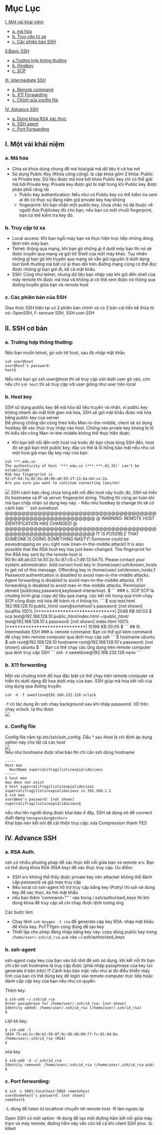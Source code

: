 # Mục Lục
[I. Một vài khái niệm](#I)  
- [a. mã hóa](#I.a)
- [b. Truy cập từ xa](#I.b)
- [c. Các phiên bản SSH](#I.c)  

[II.Basic SSH](#II)
- [a.Trường hợp thông thường](#II.a)
- [b. Hostkey](#II.b)
- [c. SCP](#II.c)  

[III. Intermediate SSH](#III)
- [a. Remote command](#III.a)
- [b. X11 Forwarding](#III.b)
- [c. Chỉnh sửa config file](#III.c)  

[IV. Advance SSH](#IV)
- [a. Dùng khóa RSA xác thực](#IV.a)
- [b. SSH agent](#IV.b)
- [c. Port Forwarding](#IV.c)


<a name="I"></a>
## I. Một vài khái niệm
<a name="I.a"></a>
### a. Mã hóa 
- Chia sẻ khóa dùng chung để mã hóa/giải mã dữ liệu ở cả hai nơi
- Sử dụng Public Key (Khóa công cộng): là cặp khóa gồm 2 khóa: Public và Private key. Dữ liệu được mã hóa bởi khóa Public key chỉ có thể giải mã bởi Private key. Private key được giữ bí mật trong khi Public key được phân phối rộng rãi.
    - Public key authentication: Nếu như có Public key có thể kiểm tra xem ai đó có thực sự đang nắm giữ private key hay không
    - fingerprint: khi bạn nhận một public key, chưa chắc nó đã thuộc về người đưa Publickey đó cho bạn, nếu bạn có một chuỗi fingerprint, bạn có thể kiểm tra key đó.

<a name="I.b"></a>
### b. Truy cập từ xa
- Local access: Khi bạn ngồi máy bạn và thực hiện trực tiếp những dòng lệnh trên máy bạn.
- Telnet: thông qua mạng, khi bạn gõ những gì ở dưới máy bạn thì nó sẽ được truyền qua mạng và gửi tới Shell của một máy khác. Tuy nhiên những gì bạn gõ khi truyền qua mạng sẽ vẫn giữ nguyên ở dưới dạng text bình thường mà bất cứ ai theo dõi trên đường mạng cũng có thể đọc được những gì bạn gửi đi, kể cả mật khẩu
- SSH: Cũng như telnet, nhưng dữ liệu bạn nhập vào khi gửi đến shell của máy remote thì được mã hóa và không ai có thể xem được nó thông qua đường truyền giữa bạn và remote host

<a name="I.c"></a>
### c. Các phiên bản của SSH
Giao thức SSH hiện tại có 2 phiên bản chính và có 3 bản cải tiến kế thừa từ nó: OpenSSH, F-sercure SSH, SSH.com SSH

<a name="II"></a>
## II. SSH cơ bản

<a name="II.a"></a>
### a. Trường hợp thông thường:
Nếu bạn muốn telnet, gõ ssh tới host, sau đó nhập mật khẩu
```
ssh user@host
user@host's password:
host$
```

Nếu như bạn gõ ssh user@host thì sẽ truy cập ssh dưới user gõ vào, còn nếu chỉ ```ssh host``` thì sẽ truy cập với user giống như user trên local

<a name="II.b"></a>
### b. Host key
SSH sử dụng public key để mã hóa dữ liệu truyền và nhận. vì public key không nhanh do mất thời gian mã hóa, SSH sẽ  gửi mật khẩu được mã hóa bằng public key của server  
Để phòng chống tấn công theo kiểu Man-in-the-middle, client sẽ sử dụng hostkey để xác thực truy nhập vào host. Chừng nào prvate key không bị lộ thì kiểu tấn công Man-in-the-middle không thể thực hiện được.
- Khi bạn kết nối đến một host mà trước đó bạn chưa từng SSH đến, host đó sẽ gửi bạn  một public key, đây có thể là lỗ hổng bảo mật nếu như có một host giả mạo lấy key này của bạn.
```
ssh ***.edu.vn
The authenticity of host '***.edu.vn (***.***.43.35)' can't be established.
RSA key fingerprint is 92:ef:64:7a:82:6a:d8:96:a8:55:1f:11:6a:b4:ca:2a.
Are you sure you want to continue connecting (yes/no)
```
<img src="http://i.imgur.com/rkkE5pM.png">  
SSH cảnh báo rằng chưa từng kết nối đến host này trước đó, SSH sẽ hiển thị hostname và IP và server fingerprint string. Thường thì cũng an toàn khi mà bạn chấp nhận sử dụng key này.
- Nếu như hostkey bị change thì sẽ có cảnh báo
```
 ssh somehost 
@@@@@@@@@@@@@@@@@@@@@@@@@@@@@@@@@@@@@@@@@@@@@@@@@@@@@@@@@@@ 
@    WARNING: REMOTE HOST IDENTIFICATION HAS CHANGED!     @ 
@@@@@@@@@@@@@@@@@@@@@@@@@@@@@@@@@@@@@@@@@@@@@@@@@@@@@@@@@@@ 
IT IS POSSIBLE THAT SOMEONE IS DOING SOMETHING NASTY! 
Someone could be eavesdropping on you right now (man-in-the-middle attack)! 
It is also possible that the RSA host key has just been changed. 
The fingerprint for the RSA key sent by the remote host is 
90:9c:46:ab:03:1d:30:2c:5c:87:c5:c7:d9:13:5d:75. 
Please contact your system administrator. 
Add correct host key in /home/user/.ssh/known_hosts to get rid of this message. 
Offending key in /home/user/.ssh/known_hosts:1 
Password authentication is disabled to avoid man-in-the-middle attacks. 
Agent forwarding is disabled to avoid man-in-the-middle attacks. 
X11 forwarding is disabled to avoid man-in-the-middle attacks. 
Permission denied (publickey,password,keyboard-interactive). 
$ 
```
<a name="II.c"></a>
### c. SCP
SCP là chương trình giúp copy dữ liệu qua mạng. các kết nối trong quá trình chạy SCP cũng được mã hóa để tránh rò rỉ thông tin.
```
$ scp test.html 192.168.128.10:public_html/ 
user@somehost's password: [not shown] 
localfile            100% |*****************************|  2048 KB 00:03 
$ scp test@192.168.128.10:public_html/index.html ~/public_html/ 
test@192.168.128.10's password: [not shown] 
index.html           100% |*****************************| 10198 KB 00:05 
$
```
<a name="III"></a>
## III. Intermediate SSH
<a name="III.a"></a>
### a. remote command:
Bạn có thể gửi kèm command để chạy trên remote computer qua lệnh truy cập ssh
``` 
$ hostname 
ubuntu
$ ssh root@192.168.128.10 hostname 
root@192.168.128.10's password: [not shown] 
ubuntu 
$ 
```
Bạn có thể chạy các ứng dụng trên remote computer qua lệnh truy cập SSH
```
ssh -t sweetlove@192.168.232.128 nano
```

<a name="III.b"></a>
### b. X11 forwarding
Một vài chương trình đồ họa đặc biệt có thể chạy trên remote computer và hiển thị dưới dạng đồ họa dưới máy của bạn. SSH giúp mã hóa kết nối của ứng dụng qua đường truyền.
```
ssh -X -f sweetlove@192.168.232.128 xclock
```
-f có tác dụng ẩn ssh chạy background sau khi nhập password. VD trên chạy xclock. ta thu được  
<img src="http://i.imgur.com/I5b9Hyt.png">

<a name="III.c"></a>
### c. Config file
Config file nằm tại etc/ssh/ssh_config. Dấu * sau Host là chỉ định áp dụng option này cho tất cả các host  
<img src="http://i.imgur.com/D17dodL.png">  
Nếu như hostname được khai báo thì chỉ cần ssh dùng hostname
```
----- 
Host moo 
  HostName supercalifragilisticexpialidocious 
----- 
$ host moo 
moo does not exist 
$ host supercalifragilisticexpialidocious 
supercalifragilisticexpialidocious is 192.168.1.2 
$ ssh moo 
user@moo's password: [not shown] 
supercalifragilisticexpialidocious$ 
```

nếu như tên người dùng được khai báo ở đây, SSH sẽ dùng nó để connect dưới dạng ```tennguoidung@sshsrv```  
Khai báo nén kết nối để cải thiện truy cập: sửa Compression  thành YES

<a name="IV"></a>
## IV. Advance SSH

<a name="IV.a"></a>
### a. RSA Auth.
ssh có nhiều phương pháp để xác thực kết nối giữa bạn và remote srv. Bạn có thể dùng khóa RSA (RSA key) để xác thực truy cập.
Ưu điểm:
- SSH srv không thể thấy được private key nên attacker không thể đánh cắp password và giả mạo truy cập
- Nếu local có ssh-agent hỗ trợ truy cập bằng key (Putty) thì ssh sẽ dùng key để xác thực, ko hỏi mật khẩu
- nếu bạn thêm 'command="<program>" ' vào trong /.ssh/authorized_keys thì khi dùng khóa để truy cập sẽ chỉ chạy được lệnh tương ứng  

Các bước làm:
- Chạy lệnh ```ssh-keygen -t rsa``` để generate cặp key RSA. nhập mật khẩu để khóa key. PuTTYgen cũng đùng để tạo key
- Thiết lập cho phép đăng nhập bằng key này: 
copy dòng public key trong ```/home/user/.ssh/id_rsa.pub``` vào ~/.ssh/authorized_keys
<a name="IV.b"></a>
### b. ssh-agent
ssh-agent copy key của bạn vào bộ nhớ để ssh sử dụng. khi kết nối thì bạn chỉ cần ssh hostname là truy cập được (phải nhập passphrase của key lúc generate ở bên trên)
!!! Cảnh báo bảo mật: nếu như ai đó điều khiển máy tính của bạn có thể dùng key để login vào remote computer trực tiếp hoặc đánh cắp cặp key của bạn nếu như có quyền.

Thêm key:
```
$ ssh-add ~/.ssh/id_rsa 
Enter passphrase for /home/user/.ssh/id_rsa: [not shown] 
Identity added: /home/user/.ssh/id_rsa (/home/user/.ssh/id_rsa) 
$ 
```

Liệt kê key:
```
$ ssh-add -l 
1024 75:a4:2c:9b:b1:58:8f:9c:96:d8:99:77:fc:01:0d:8a /home/user/.ssh/id_rsa (RSA) 
$ 
```

xóa key

```
$ ssh-add -d ~/.ssh/id_rsa 
Identity removed: /home/user/.ssh/id_rsa (/home/user/.ssh/id_rsa.pub) 
$ 
```

<a name="IV.c"></a>
### c. Port forwarding:

```
$ ssh -L 5001:localhost:5865 remotehost 
user@somehost's password: [not shown] 
somehost$ 
```

-L dùng để listen từ localhost chuyển tới remote host
-R làm ngược lại

Open SSH có một option -N dùng để tạo một đường hầm kết nối giữa máy trạm và máy remote, đường hầm này vẫn còn kể cả khi client SSH proc. bị killed

